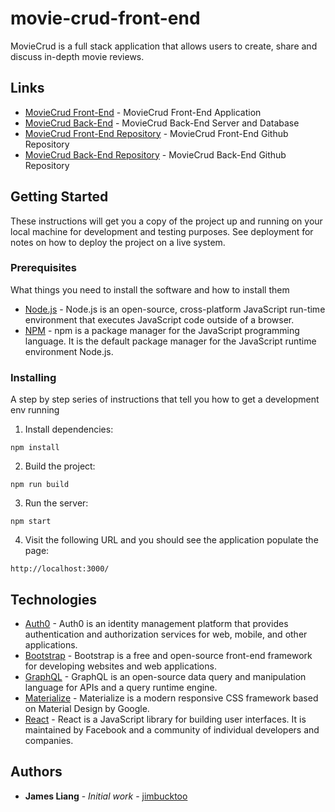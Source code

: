 # movie-crud-front-end

MovieCrud is a full stack application that allows users to create, share and discuss in-depth movie reviews.

## Links

* [MovieCrud Front-End](https://mcrud.surge.sh/) - MovieCrud Front-End Application
* [MovieCrud Back-End](https://moviecrud.onrender.com/graphql) - MovieCrud Back-End Server and Database
* [MovieCrud Front-End Repository](https://github.com/jimbucktoo/movie-crud-front-end/) - MovieCrud Front-End Github Repository
* [MovieCrud Back-End Repository](https://github.com/jimbucktoo/movie-crud-back-end/) - MovieCrud Back-End Github Repository

## Getting Started

These instructions will get you a copy of the project up and running on your local machine for development and testing purposes. See deployment for notes on how to deploy the project on a live system.

### Prerequisites

What things you need to install the software and how to install them

* [Node.js](https://www.nodejs.org/) - Node.js is an open-source, cross-platform JavaScript run-time environment that executes JavaScript code outside of a browser.
* [NPM](https://www.npmjs.com/) - npm is a package manager for the JavaScript programming language. It is the default package manager for the JavaScript runtime environment Node.js.

### Installing

A step by step series of instructions that tell you how to get a development env running

1. Install dependencies:

```
npm install
```

2. Build the project:

```
npm run build
```
3. Run the server:

```
npm start
```

4. Visit the following URL and you should see the application populate the page:

```
http://localhost:3000/
```

## Technologies

* [Auth0](https://auth0.com/) - Auth0 is an identity management platform that provides authentication and authorization services for web, mobile, and other applications.
* [Bootstrap](https://www.getbootstrap.com/) - Bootstrap is a free and open-source front-end framework for developing websites and web applications.
* [GraphQL](https://graphql.org/) - GraphQL is an open-source data query and manipulation language for APIs and a query runtime engine. 
* [Materialize](https://materializecss.com/) - Materialize is a modern responsive CSS framework based on Material Design by Google.
* [React](https://reactjs.org/) - React is a JavaScript library for building user interfaces. It is maintained by Facebook and a community of individual developers and companies.

## Authors

* **James Liang** - *Initial work* - [jimbucktoo](https://github.com/jimbucktoo/)
